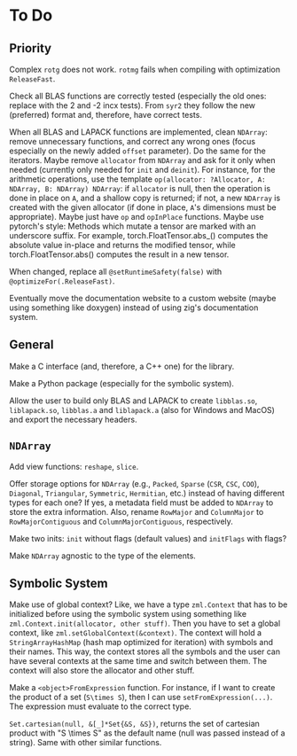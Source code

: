# To Do

## Priority

Complex `rotg` does not work. `rotmg` fails when compiling with optimization `ReleaseFast`.

Check all BLAS functions are correctly tested (especially the old ones: replace with the 2 and -2 incx tests). From `syr2` they follow the new (preferred) format and, therefore, have correct tests.

When all BLAS and LAPACK functions are implemented, clean `NDArray`: remove unnecessary functions, and correct any wrong ones (focus especially on the newly added `offset` parameter). Do the same for the iterators. Maybe remove `allocator` from `NDArray` and ask for it only when needed (currently only needed for `init` and `deinit`). For instance, for the arithmetic operations, use the template `op(allocator: ?Allocator, A: NDArray, B: NDArray) NDArray`: if `allocator` is null, then the operation is done in place on `A`, and a shallow copy is returned; if not, a new `NDArray` is created with the given allocator (if done in place, `A`'s dimensions must be appropriate). Maybe just have `op` and `opInPlace` functions. Maybe use pytorch's style: Methods which mutate a tensor are marked with an underscore suffix. For example, torch.FloatTensor.abs_() computes the absolute value in-place and returns the modified tensor, while torch.FloatTensor.abs() computes the result in a new tensor.

When changed, replace all `@setRuntimeSafety(false)` with `@optimizeFor(.ReleaseFast)`.

Eventually move the documentation website to a custom website (maybe using something like doxygen) instead of using zig's documentation system.

## General

Make a C interface (and, therefore, a C++ one) for the library.

Make a Python package (especially for the symbolic system).

Allow the user to build only BLAS and LAPACK to create `libblas.so`, `liblapack.so`, `libblas.a` and `liblapack.a` (also for Windows and MacOS) and export the necessary headers.

## `NDArray`

Add view functions: `reshape`, `slice`.

Offer storage options for `NDArray` (e.g., `Packed`, `Sparse` (`CSR`, `CSC`, `COO`), `Diagonal`, `Triangular`, `Symmetric`, `Hermitian`, etc.) instead of having different types for each one? If yes, a metadata field must be added to `NDArray` to store the extra information. Also, rename `RowMajor` and `ColumnMajor` to `RowMajorContiguous` and `ColumnMajorContiguous`, respectively.

Make two inits: `init` without flags (default values) and `initFlags` with flags?

Make `NDArray` agnostic to the type of the elements.

## Symbolic System

Make use of global context? Like, we have a type `zml.Context` that has to be initialized before using the symbolic system using something like `zml.Context.init(allocator, other stuff)`. Then you have to set a global context, like `zml.setGlobalContext(&context)`. The context will hold a `StringArrayHashMap` (hash map optimized for iteration) with symbols and their names. This way, the context stores all the symbols and the user can have several contexts at the same time and switch between them. The context will also store the allocator and other stuff.

Make a `<object>FromExpression` function. For instance, if I want to create the product of a set (`S\times S`), then I can use `setFromExpression(...)`. The expression must evaluate to the correct type.

`Set.cartesian(null, &[_]*Set{&S, &S})`, returns the set of cartesian product with "S \times S" as the default name (null was passed instead of a string). Same with other similar functions.
